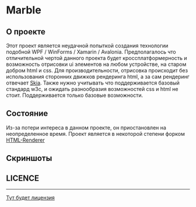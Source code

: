 # Marble

## О проекте
Этот проект является неудачной попыткой создания технологии подобной WPF / WinForms / Xamarin / Avalonia. Предполагалось что отличительной чертой данного проекта 
будет кроссплатформерность и возможность отрисовки ui элементов на любом устройстве, на старом добром html и css. 
Для производительности, отрисовка происходит без использования сторонних движков рендеринга html, а за сам рендеринг отвечает [Skia](https://github.com/mono/SkiaSharp).
Также нужно учитывать что поддерживается базовый стандард w3c, и ожидать разнообразия возможностей css и html не стоит. Поддерживается только базовые возможности.

## Состояние
Из-за потери интереса в данном проекте, он приостановлен на неопределенное время.
Проект является в некоторой степени форком [HTML-Renderer](https://github.com/ArthurHub/HTML-Renderer)

## Скриншоты

## LICENCE
-------
[Тут будет лицензия](https://github.com/mono/SkiaSharp)
